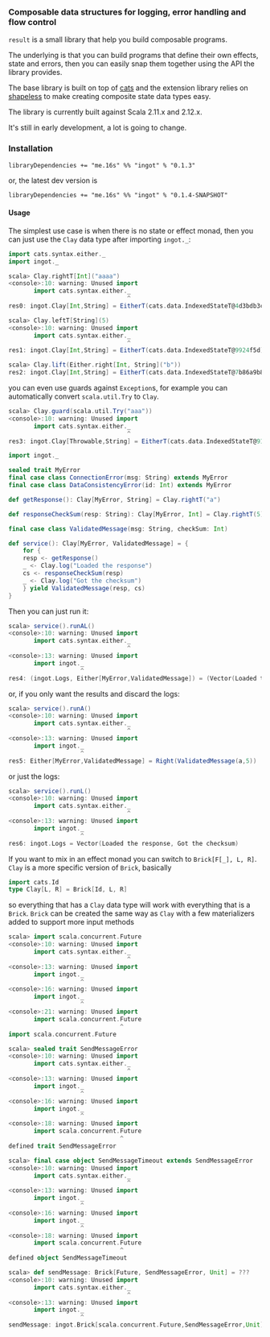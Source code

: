 ### Composable data structures for logging, error handling and flow control

`result` is a small library that help you build composable programs.

The underlying is that you can build programs that define their own effects, state and errors, then
you can easily snap them together using the API the library provides.

The base library is built on top of [cats](https://typelevel.org/cats/) and the extension library
relies on [shapeless](https://github.com/milessabin/shapeless) to make creating composite state
data types easy.

The library is currently built against Scala 2.11.x and 2.12.x.

It's still in early development, a lot is going to change.

### Installation

```
libraryDependencies += "me.16s" %% "ingot" % "0.1.3"
```

or, the latest dev version is

```
libraryDependencies += "me.16s" %% "ingot" % "0.1.4-SNAPSHOT"
```


#### Usage

The simplest use case is when there is no state or effect monad, then you can just use the `Clay` data type after importing `ingot._`:

```scala
import cats.syntax.either._
import ingot._
```

```scala
scala> Clay.rightT[Int]("aaaa")
<console>:10: warning: Unused import
       import cats.syntax.either._
                                 ^
res0: ingot.Clay[Int,String] = EitherT(cats.data.IndexedStateT@4d3bdb3c)

scala> Clay.leftT[String](5)
<console>:10: warning: Unused import
       import cats.syntax.either._
                                 ^
res1: ingot.Clay[Int,String] = EitherT(cats.data.IndexedStateT@9924f5d)

scala> Clay.lift(Either.right[Int, String]("b"))
res2: ingot.Clay[Int,String] = EitherT(cats.data.IndexedStateT@7b86a9b8)
```

you can even use guards against `Exception`s, for example you can automatically convert `scala.util.Try` to `Clay`.

```scala
scala> Clay.guard(scala.util.Try("aaa"))
<console>:10: warning: Unused import
       import cats.syntax.either._
                                 ^
res3: ingot.Clay[Throwable,String] = EitherT(cats.data.IndexedStateT@918b621)
```


```scala
import ingot._

sealed trait MyError
final case class ConnectionError(msg: String) extends MyError
final case class DataConsistencyError(id: Int) extends MyError

def getResponse(): Clay[MyError, String] = Clay.rightT("a")

def responseCheckSum(resp: String): Clay[MyError, Int] = Clay.rightT(5)

final case class ValidatedMessage(msg: String, checkSum: Int)

def service(): Clay[MyError, ValidatedMessage] = {
    for {
    resp <- getResponse()
    _ <- Clay.log("Loaded the response")
    cs <- responseCheckSum(resp)
    _ <- Clay.log("Got the checksum")
    } yield ValidatedMessage(resp, cs)
}
```


Then you can just run it:

```scala
scala> service().runAL()
<console>:10: warning: Unused import
       import cats.syntax.either._
                                 ^
<console>:13: warning: Unused import
       import ingot._
                    ^
res4: (ingot.Logs, Either[MyError,ValidatedMessage]) = (Vector(Loaded the response, Got the checksum),Right(ValidatedMessage(a,5)))
```

or, if you only want the results and discard the logs:

```scala
scala> service().runA()
<console>:10: warning: Unused import
       import cats.syntax.either._
                                 ^
<console>:13: warning: Unused import
       import ingot._
                    ^
res5: Either[MyError,ValidatedMessage] = Right(ValidatedMessage(a,5))
```

or just the logs:

```scala
scala> service().runL()
<console>:10: warning: Unused import
       import cats.syntax.either._
                                 ^
<console>:13: warning: Unused import
       import ingot._
                    ^
res6: ingot.Logs = Vector(Loaded the response, Got the checksum)
```

If you want to mix in an effect monad you can switch to `Brick[F[_], L, R]`. `Clay` is a more specific version of `Brick`,
basically

```scala
import cats.Id
type Clay[L, R] = Brick[Id, L, R]
```

so everything that has a `Clay` data type will work with everything that is a `Brick`. `Brick` can be created the same
way as `Clay` with a few materializers added to support more input methods

```scala
scala> import scala.concurrent.Future
<console>:10: warning: Unused import
       import cats.syntax.either._
                                 ^
<console>:13: warning: Unused import
       import ingot._
                    ^
<console>:16: warning: Unused import
       import ingot._
                    ^
<console>:21: warning: Unused import
       import scala.concurrent.Future
                               ^
import scala.concurrent.Future

scala> sealed trait SendMessageError
<console>:10: warning: Unused import
       import cats.syntax.either._
                                 ^
<console>:13: warning: Unused import
       import ingot._
                    ^
<console>:16: warning: Unused import
       import ingot._
                    ^
<console>:18: warning: Unused import
       import scala.concurrent.Future
                               ^
defined trait SendMessageError

scala> final case object SendMessageTimeout extends SendMessageError
<console>:10: warning: Unused import
       import cats.syntax.either._
                                 ^
<console>:13: warning: Unused import
       import ingot._
                    ^
<console>:16: warning: Unused import
       import ingot._
                    ^
<console>:18: warning: Unused import
       import scala.concurrent.Future
                               ^
defined object SendMessageTimeout

scala> def sendMessage: Brick[Future, SendMessageError, Unit] = ??? 
<console>:10: warning: Unused import
       import cats.syntax.either._
                                 ^
<console>:13: warning: Unused import
       import ingot._
                    ^
sendMessage: ingot.Brick[scala.concurrent.Future,SendMessageError,Unit]
```


